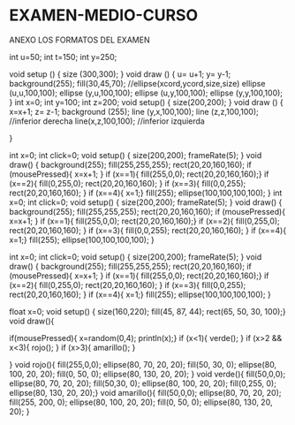 # EXAMEN-MEDIO-CURSO
ANEXO LOS FORMATOS DEL EXAMEN

int u=50;
int t=150;
int y=250;


void setup () {
  size (300,300); 
}
  void draw ()
{
    u= u+1; 
    y= y-1;
background(255);
fill(30,45,70);
//ellipse(xcord,ycord,size,size)
ellipse (u,u,100,100);
ellipse (y,u,100,100);
ellipse (u,y,100,100);
ellipse (y,y,100,100);
}
int x=0;
int y=100;
int z=200;
void setup() {
size(200,200);
}
void draw ()
{
x=x+1;
z= z-1;
background (255);
line (y,x,100,100);
line (z,z,100,100); //inferior derecha
line(x,z,100,100);  //inferior izquierda

}


int x=0;
int click=0;
void setup() {
  size(200,200);
  frameRate(5);
}
void draw()
{
background(255);
fill(255,255,255);
rect(20,20,160,160);
if (mousePressed){
  x=x+1;
}
if (x==1){
fill(255,0,0);
rect(20,20,160,160);}
if (x==2){
fill(0,255,0);
rect(20,20,160,160);
}
if (x==3){
fill(0,0,255);
rect(20,20,160,160);
}
if (x==4){
x=1;}
fill(255);
ellipse(100,100,100,100);
}
int x=0;
int click=0;
void setup() {
  size(200,200);
  frameRate(5);
}
void draw()
{
background(255);
fill(255,255,255);
rect(20,20,160,160);
if (mousePressed){
  x=x+1;
}
if (x==1){
fill(255,0,0);
rect(20,20,160,160);}
if (x==2){
fill(0,255,0);
rect(20,20,160,160);
}
if (x==3){
fill(0,0,255);
rect(20,20,160,160);
}
if (x==4){
x=1;}
fill(255);
ellipse(100,100,100,100);
}

int x=0;
int click=0;
void setup() {
  size(200,200);
  frameRate(5);
}
void draw()
{
background(255);
fill(255,255,255);
rect(20,20,160,160);
if (mousePressed){
  x=x+1;
}
if (x==1){
fill(255,0,0);
rect(20,20,160,160);}
if (x==2){
fill(0,255,0);
rect(20,20,160,160);
}
if (x==3){
fill(0,0,255);
rect(20,20,160,160);
}
if (x==4){
x=1;}
fill(255);
ellipse(100,100,100,100);
}

float x=0;
void setup() {
size(160,220);
  fill(45, 87, 44);
rect(65, 50, 30, 100);}
void draw(){


  if(mousePressed){
 x=random(0,4);
 println(x);}
 if (x<1){
verde();
 }
  if (x>2 && x<3){
rojo();
 }
  if (x>3){
amarillo();
 }

}
void rojo(){
  fill(255,0,0);
ellipse(80, 70, 20, 20);
fill(50, 30, 0);
ellipse(80, 100, 20, 20);
fill(0, 50, 0);
ellipse(80, 130, 20, 20);
}
void verde(){
fill(50,0,0);
ellipse(80, 70, 20, 20);
fill(50,30, 0);
ellipse(80, 100, 20, 20);
fill(0,255, 0);
ellipse(80, 130, 20, 20);}
void amarillo(){
  fill(50,0,0);
ellipse(80, 70, 20, 20);
fill(255, 200, 0);
ellipse(80, 100, 20, 20);
fill(0, 50, 0);
ellipse(80, 130, 20, 20);
}



